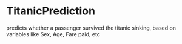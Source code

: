 # TitanicPrediction
predicts whether a passenger survived the titanic sinking, based on variables like Sex, Age, Fare paid, etc
